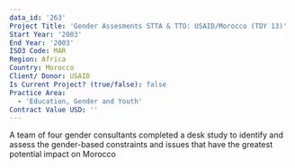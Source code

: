 ```yaml
---
data_id: '263'
Project Title: 'Gender Assesments STTA & TTO: USAID/Morocco (TDY 13)'
Start Year: '2003'
End Year: '2003'
ISO3 Code: MAR
Region: Africa
Country: Morocco
Client/ Donor: USAID
Is Current Project? (true/false): false
Practice Area:
  - 'Education, Gender and Youth'
Contract Value USD: ''
---
```

A team of four gender consultants completed a desk study to identify and assess the gender-based constraints and issues that have the greatest potential impact on Morocco